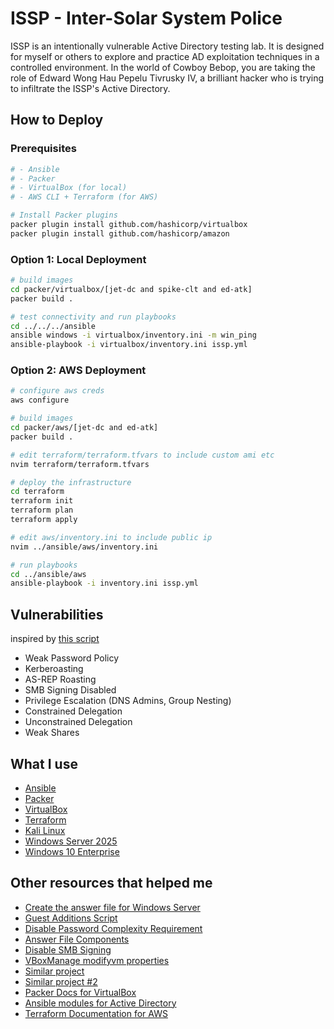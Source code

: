# ISSP - Inter-Solar System Police

ISSP is an intentionally vulnerable Active Directory testing lab. It is designed for myself or others to explore and practice AD exploitation techniques in a controlled environment. In the world of Cowboy Bebop, you are taking the role of Edward Wong Hau Pepelu Tivrusky IV, a brilliant hacker who is trying to infiltrate the ISSP's Active Directory.

## How to Deploy
### Prerequisites
```bash
# - Ansible
# - Packer
# - VirtualBox (for local) 
# - AWS CLI + Terraform (for AWS)

# Install Packer plugins
packer plugin install github.com/hashicorp/virtualbox
packer plugin install github.com/hashicorp/amazon
```

### Option 1: Local Deployment

```bash
# build images
cd packer/virtualbox/[jet-dc and spike-clt and ed-atk]
packer build .

# test connectivity and run playbooks
cd ../../../ansible
ansible windows -i virtualbox/inventory.ini -m win_ping
ansible-playbook -i virtualbox/inventory.ini issp.yml
```

### Option 2: AWS Deployment

```bash
# configure aws creds
aws configure

# build images
cd packer/aws/[jet-dc and ed-atk]
packer build .

# edit terraform/terraform.tfvars to include custom ami etc
nvim terraform/terraform.tfvars

# deploy the infrastructure
cd terraform
terraform init
terraform plan
terraform apply

# edit aws/inventory.ini to include public ip
nvim ../ansible/aws/inventory.ini

# run playbooks
cd ../ansible/aws
ansible-playbook -i inventory.ini issp.yml
```

## Vulnerabilities
inspired by [this script](https://github.com/safebuffer/vulnerable-AD)
- Weak Password Policy
- Kerberoasting
- AS-REP Roasting 
- SMB Signing Disabled
- Privilege Escalation (DNS Admins, Group Nesting)
- Constrained Delegation
- Unconstrained Delegation
- Weak Shares

## What I use
- [Ansible](https://www.ansible.com/)
- [Packer](https://developer.hashicorp.com/packer)
- [VirtualBox](https://www.virtualbox.org/)
- [Terraform](https://developer.hashicorp.com/terraform)
- [Kali Linux](https://www.kali.org/)
- [Windows Server 2025](https://www.microsoft.com/en-us/evalcenter/evaluate-windows-server-2025)
- [Windows 10 Enterprise](https://www.microsoft.com/en-us/evalcenter/evaluate-windows-10-enterprise)

## Other resources that helped me
- [Create the answer file for Windows Server](https://github.com/chef/bento/blob/main/packer_templates/win_answer_files/2025/Autounattend.xml)
- [Guest Additions Script](https://github.com/eaksel/packer-Win2022/blob/main/scripts/virtualbox-guest-additions.ps1)
- [Disable Password Complexity Requirement](https://www.windows-commandline.com/net-accounts-command/)
- [Answer File Components](https://learn.microsoft.com/en-us/windows-hardware/customize/desktop/unattend/components-b-unattend)
- [Disable SMB Signing](https://umatechnology.org/how-to-disable-smb-signing-by-default-on-windows-11/)
- [VBoxManage modifyvm properties](https://docs.oracle.com/en/virtualization/virtualbox/6.0/user/vboxmanage-modifyvm.html)
- [Similar project](https://github.com/dteslya/win-iac-lab)
- [Similar project #2](https://github.com/blink-zero/ansible-ad-lab)
- [Packer Docs for VirtualBox](https://developer.hashicorp.com/packer/integrations/hashicorp/virtualbox/latest/components/builder/iso)
- [Ansible modules for Active Directory](https://galaxy.ansible.com/ui/repo/published/microsoft/ad/docs/?extIdCarryOver=true&sc_cid=701f2000001OH7YAAW)
- [Terraform Documentation for AWS](https://registry.terraform.io/providers/hashicorp/aws/latest/docs/resources/security_group)
